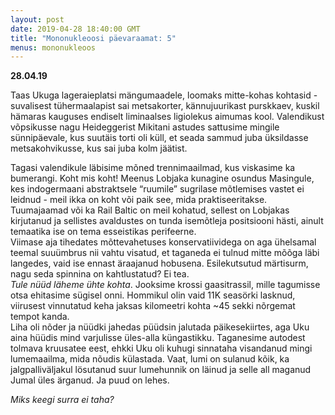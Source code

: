```yaml
---
layout: post
date: 2019-04-28 18:40:00 GMT
title: "Mononukleoosi päevaraamat: 5"
menus: mononukleoos
---
```

**28.04.19**

Taas Ukuga lageraieplatsi mängumaadele, loomaks mitte-kohas kohtasid - suvalisest tühermaalapist sai metsakorter, kännujuurikast purskkaev, kuskil hämaras kauguses endiselt liminaalses ligiolekus aimumas kool. Valendikust võpsikusse nagu Heideggerist Mikitani astudes sattusime mingile sünnipäevale, kus suutäis torti oli küll, et seada sammud juba üksildasse metsakohvikusse, kus sai juba kolm jäätist.  

Tagasi valendikule läbisime mõned trennimaailmad, kus viskasime ka bumerangi. Koht mis koht! Meenus Lobjaka kunagine osundus Masingule, kes indogermaani abstraktsele “ruumile” sugrilase mõtlemises vastet ei leidnud - meil ikka on koht või paik see, mida praktiseeritakse. Tuumajaamad või ka Rail Baltic on meil kohatud, sellest on Lobjakas kirjutanud ja sellistes avaldustes on tunda isemõtleja positsiooni hästi, ainult temaatika ise on tema esseistikas perifeerne.  
Viimase aja tihedates mõttevahetuses konservatiividega on aga ühelsamal teemal suuümbrus nii vahtu visatud, et taganeda ei tulnud mitte mõõga läbi langedes, vaid ise ennast äraajanud hobusena. Esilekutsutud märtisurm, nagu seda spinnina on kahtlustatud? Ei tea.  
*Tule nüüd läheme ühte kohta*. Jooksime krossi gaasitrassil, mille tagumisse otsa ehitasime sügisel onni. Hommikul olin vaid 11K seasörki lasknud, viirusest vinnutatud keha jaksas kilomeetri kohta ~45 sekki nõrgemat tempot kanda.  
Liha oli nõder ja nüüdki jahedas püüdsin jalutada päikesekiirtes, aga Uku aina hüüdis mind varjulisse üles-alla küngastikku. Taganesime autodest tolmava kruusatee eest, ehkki Uku oli kuhugi sinnataha visandanud mingi lumemaailma, mida nõudis külastada. Vaat, lumi on sulanud kõik, ka jalgpalliväljakul lösutanud suur lumehunnik on läinud ja selle all maganud Jumal üles ärganud. Ja puud on lehes.  

*Miks keegi surra ei taha?*
